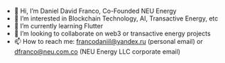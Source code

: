 - 👋 Hi, I’m Daniel David Franco, Co-Founded NEU Energy
- 👀 I’m interested in Blockchain Technology, AI, Transactive Energy, etc
- 🌱 I’m currently learning Flutter
- 💞️ I’m looking to collaborate on web3 or transactive energy projects
- 📫 How to reach me: francodaniil@yandex.ru (personal email) or dfranco@neu.com.co (NEU Energy LLC corporate email)

<!---
DanielFranco-NEUenergy/DanielFranco-NEUenergy is a ✨ special ✨ repository because its `README.md` (this file) appears on your GitHub profile.
You can click the Preview link to take a look at your changes.
--->
